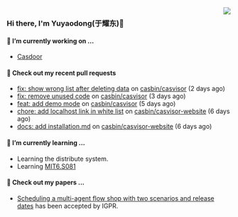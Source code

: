 <img align="right" src="https://github-readme-stats.vercel.app/api?username=leo220yuyaodog&show_icons=true&icon_color=805AD5&text_color=718096&bg_color=ffffff&hide_title=true" />

### Hi there, I'm Yuyaodong(于耀东)👋
#### 🔭 I’m currently working on ...
- [Casdoor](https://github.com/casdoor)

#### 🔨 Check out my recent pull requests

- [fix: show wrong list after deleting data](https://github.com/casbin/casvisor/pull/36) on [casbin/casvisor](https://github.com/casbin/casvisor) (2 days ago)
- [fix: remove unused code](https://github.com/casbin/casvisor/pull/35) on [casbin/casvisor](https://github.com/casbin/casvisor) (3 days ago)
- [feat: add demo mode](https://github.com/casbin/casvisor/pull/30) on [casbin/casvisor](https://github.com/casbin/casvisor) (5 days ago)
- [chore: add localhost link in white list](https://github.com/casbin/casvisor-website/pull/9) on [casbin/casvisor-website](https://github.com/casbin/casvisor-website) (6 days ago)
- [docs: add installation.md](https://github.com/casbin/casvisor-website/pull/8) on [casbin/casvisor-website](https://github.com/casbin/casvisor-website) (6 days ago)

#### 🌱 I’m currently learning ...
- Learning the distribute system.
- Learning [MIT6.S081](https://pdos.csail.mit.edu/6.828/2021/schedule.html)

#### 📜 Check out my papers ...
- [Scheduling a multi-agent flow shop with two scenarios and release dates](https://www.tandfonline.com/doi/full/10.1080/00207543.2023.2188646) has been accepted by IGPR.

